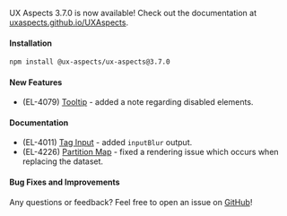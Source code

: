 UX Aspects 3.7.0 is now available! Check out the documentation at [uxaspects.github.io/UXAspects](https://uxaspects.github.io/UXAspects).

#### Installation
```bash
npm install @ux-aspects/ux-aspects@3.7.0
```

#### New Features
* (EL-4079) [Tooltip](https://uxaspects.github.io/UXAspects/#/components/tooltips#tooltips) - added a note regarding disabled elements.

#### Documentation
* (EL-4011) [Tag Input](https://uxaspects.github.io/UXAspects/#/components/input-controls#tags) - added `inputBlur` output.
* (EL-4226) [Partition Map](https://uxaspects.github.io/UXAspects/#/charts/partition-map#partition-map) - fixed a rendering issue which occurs when replacing the dataset.

#### Bug Fixes and Improvements

Any questions or feedback? Feel free to open an issue on [GitHub](https://github.com/UXAspects/UXAspects/issues)!
